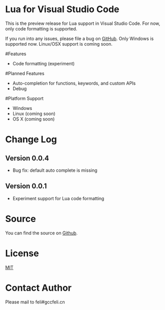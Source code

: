 # Lua for Visual Studio Code
This is the preview release for Lua support in Visual Studio Code. For now, only code formatting is supported.

If you run into any issues, please file a bug on [GitHub](https://github.com/gccfeli/vscode-lua/issues).
Only Windows is supported now. Linux/OSX support is coming soon. 

#Features
* Code formatting (experiment)

#Planned Features
* Auto-completion for functions, keywords, and custom APIs
* Debug

#Platform Support
* Windows
* Linux (coming soon)
* OS X (coming soon)

# Change Log

## Version 0.0.4
* Bug fix: default auto complete is missing

## Version 0.0.1
* Experiment support for Lua code formatting

# Source
You can find the source on [Github](https://github.com/gccfeli/vscode-lua).
                
# License
[MIT](https://raw.githubusercontent.com/GCCFeli/vscode-lua/master/LICENSE)

# Contact Author
Please mail to feli#gccfeli.cn
